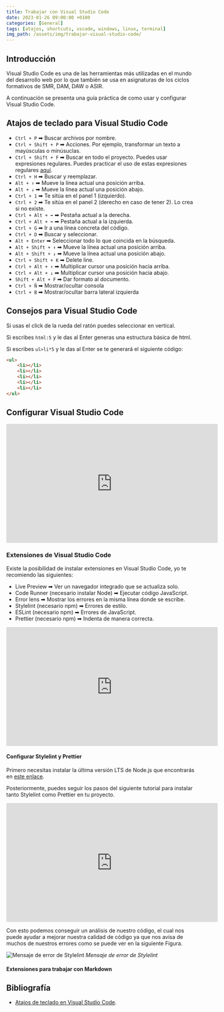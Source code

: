 ```yaml
---
title: Trabajar con Visual Studio Code
date: 2023-01-26 09:00:00 +0100
categories: [General]
tags: [atajos, shortcuts, vscode, windows, linux, terminal]
img_path: /assets/img/trabajar-visual-studio-code/
---
```


## Introducción

Visual Studio Code es una de las herramientas más utilizadas en el mundo del desarrollo web por lo que también se usa en asignaturas de los ciclos formativos de SMR, DAM, DAW o ASIR.

A continuación se presenta una guía práctica de como usar y configurar Visual Studio Code.

## Atajos de teclado para Visual Studio Code

- `Ctrl + P` ➡ Buscar archivos por nombre.
- `Ctrl + Shift + P` ➡ Acciones. Por ejemplo, transformar un texto a mayúsculas o minúsuclas.
- `Ctrl + Shift + F` ➡ Buscar en todo el proyecto. Puedes usar expresiones regulares. Puedes practicar el uso de estas expresiones regulares [aquí](https://regex101.com/).
- `Ctrl + H` ➡ Buscar y reemplazar.
- `Alt + ↑` ➡ Mueve la línea actual una posición arriba.
- `Alt + ↓` ➡ Mueve la línea actual una posición abajo.
- `Ctrl + 1` ➡ Te sitúa en el panel 1 (izquierdo).
- `Ctrl + 2` ➡ Te sitúa en el panel 2 (derecho en caso de tener 2). Lo crea si no existe.
- `Ctrl + Alt + ➡` ➡ Pestaña actual a la derecha.
- `Ctrl + Alt + ⬅` ➡ Pestaña actual a la izquierda.
- `Ctrl + G` ➡ Ir a una línea concreta del código.
- `Ctrl + D` ➡ Buscar y seleccionar.
- `Alt + Enter` ➡ Seleccionar todo lo que coincida en la búsqueda.
- `Alt + Shift + ↑` ➡ Mueve la línea actual una posición arriba.
- `Alt + Shift + ↓` ➡ Mueve la línea actual una posición abajo.
- `Ctrl + Shift + K` ➡ Delete line.
- `Ctrl + Alt + ↑` ➡ Multiplicar cursor una posición hacia arriba.
- `Ctrl + Alt + ↓` ➡ Multiplicar cursor una posición hacia abajo.
- `Shift + Alt + F` ➡ Dar formato al documento.
- `Ctrl + Ñ` ➡ Mostrar/ocultar consola
- `Ctrl + B` ➡ Mostrar/ocultar barra lateral izquierda

## Consejos para Visual Studio Code

Si usas el click de la rueda del ratón puedes seleccionar en vertical.

Si escribes `html:5` y le das al Enter generas una estructura básica de html.

Si escribes `ul>li*5` y le das al Enter se te generará el siguiente código:

```html
<ul>
    <li></li>
    <li></li>
    <li></li>
    <li></li>
    <li></li>
</ul>
```

## Configurar Visual Studio Code

<iframe width="560" height="315" src="https://www.youtube.com/embed/uyEUVgNMvGI" title="YouTube video player" frameborder="0" allow="accelerometer; autoplay; clipboard-write; encrypted-media; gyroscope; picture-in-picture; web-share" allowfullscreen></iframe>

### Extensiones de Visual Studio Code

Existe la posibilidad de instalar extensiones en Visual Studio Code, yo te recomiendo las siguientes:

- Live Preview ➡ Ver un navegador integrado que se actualiza solo.
- Code Runner (necesario instalar Node) ➡ Ejecutar código JavaScript.
- Error lens ➡ Mostrar los errores en la misma línea donde se escribe.
- Stylelint (necesario npm) ➡ Errores de estilo.
- ESLint (necesario npm) ➡ Errores de JavaScript.
- Prettier (necesario npm) ➡ Indenta de manera correcta.

<iframe width="560" height="315" src="https://www.youtube.com/embed/sdbl-LpIoQI" title="YouTube video player" frameborder="0" allow="accelerometer; autoplay; clipboard-write; encrypted-media; gyroscope; picture-in-picture" allowfullscreen></iframe>

#### Configurar Stylelint y Prettier

Primero necesitas instalar la última versión LTS de Node.js que encontrarás en [este enlace](https://nodejs.org/en/download/).

Posteriormente, puedes seguir los pasos del siguiente tutorial para instalar tanto Stylelint como Prettier en tu proyecto.

<iframe width="560" height="315" src="https://www.youtube.com/embed/EBlXDDzE_8Y" title="YouTube video player" frameborder="0" allow="accelerometer; autoplay; clipboard-write; encrypted-media; gyroscope; picture-in-picture; web-share" allowfullscreen></iframe>

Con esto podemos conseguir un análisis de nuestro código, el cual nos puede ayudar a mejorar nuestra calidad de código ya que nos avisa de muchos de nuestros errores como se puede ver en la siguiente Figura.

![Mensaje de error de Stylelint](mensajeDeErrorDeStylelint.png)
_Mensaje de error de Stylelint_

#### Extensiones para trabajar con Markdown



## Bibliografía

- [Atajos de teclado en Visual Studio Code](https://carontestudio.com/blog/atajos-de-teclado-en-visual-studio-code/).